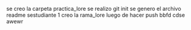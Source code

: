 se creo la carpeta practica_lore
se realizo git init
se genero el archivo readme
sestudiante 1 creo la rama_lore
luego de hacer push
bbfd
cdse
awewr
